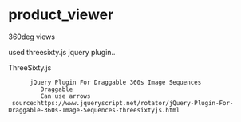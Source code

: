 # product_viewer
360deg views

used threesixty.js jquery plugin..

ThreeSixty.js
             
          jQuery Plugin For Draggable 360s Image Sequences
             Draggable 
             Can use arrows
     source:https://www.jqueryscript.net/rotator/jQuery-Plugin-For-Draggable-360s-Image-Sequences-threesixtyjs.html

